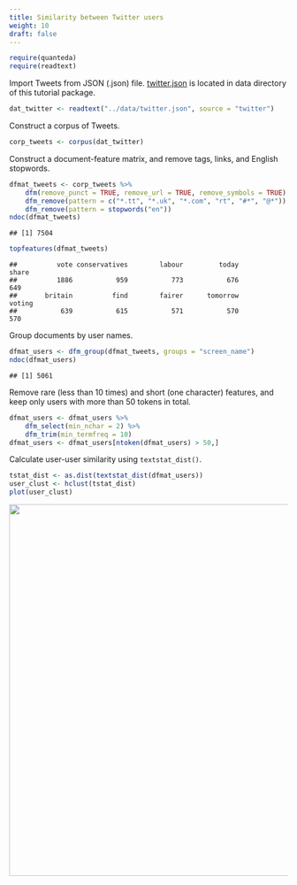 ```yaml
---
title: Similarity between Twitter users
weight: 10
draft: false
---
```



```r
require(quanteda)
require(readtext)
```

Import Tweets from JSON (.json) file. [twitter.json](https://raw.githubusercontent.com/quanteda/tutorials.quanteda.io/master/content/data/twitter.json) is located in data directory of this tutorial package.


```r
dat_twitter <- readtext("../data/twitter.json", source = "twitter")
```

Construct a corpus of Tweets.


```r
corp_tweets <- corpus(dat_twitter)
```

Construct a document-feature matrix, and remove tags, links, and English stopwords.


```r
dfmat_tweets <- corp_tweets %>% 
    dfm(remove_punct = TRUE, remove_url = TRUE, remove_symbols = TRUE) %>% 
    dfm_remove(pattern = c("*.tt", "*.uk", "*.com", "rt", "#*", "@*")) %>% 
    dfm_remove(pattern = stopwords("en"))
ndoc(dfmat_tweets)
```

```
## [1] 7504
```

```r
topfeatures(dfmat_tweets)
```

```
##          vote conservatives        labour         today         share 
##          1886           959           773           676           649 
##       britain          find        fairer      tomorrow        voting 
##           639           615           571           570           570
```

Group documents by user names.


```r
dfmat_users <- dfm_group(dfmat_tweets, groups = "screen_name")
ndoc(dfmat_users)
```

```
## [1] 5061
```

Remove rare (less than 10 times) and short (one character) features, and keep only users with more than 50 tokens in total.


```r
dfmat_users <- dfmat_users %>% 
    dfm_select(min_nchar = 2) %>% 
    dfm_trim(min_termfreq = 10) 
dfmat_users <- dfmat_users[ntoken(dfmat_users) > 50,]
```

Calculate user-user similarity using `textstat_dist()`.


```r
tstat_dist <- as.dist(textstat_dist(dfmat_users))
user_clust <- hclust(tstat_dist)
plot(user_clust)
```

<img src="/advanced-operations/twitter-user-similarity_files/figure-html/unnamed-chunk-7-1.png" width="672" />

